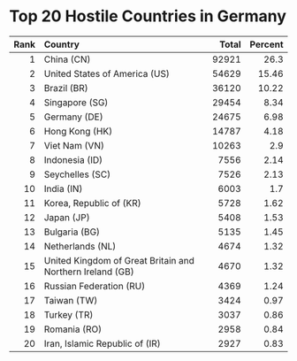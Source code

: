 # Top 20 Hostile Countries in Germany

| Rank | Country | Total | Percent |
| ---: | :------ | ----: | ------: |
| 1 | China (CN) | 92921 | 26.3 |
| 2 | United States of America (US) | 54629 | 15.46 |
| 3 | Brazil (BR) | 36120 | 10.22 |
| 4 | Singapore (SG) | 29454 | 8.34 |
| 5 | Germany (DE) | 24675 | 6.98 |
| 6 | Hong Kong (HK) | 14787 | 4.18 |
| 7 | Viet Nam (VN) | 10263 | 2.9 |
| 8 | Indonesia (ID) | 7556 | 2.14 |
| 9 | Seychelles (SC) | 7526 | 2.13 |
| 10 | India (IN) | 6003 | 1.7 |
| 11 | Korea, Republic of (KR) | 5728 | 1.62 |
| 12 | Japan (JP) | 5408 | 1.53 |
| 13 | Bulgaria (BG) | 5135 | 1.45 |
| 14 | Netherlands (NL) | 4674 | 1.32 |
| 15 | United Kingdom of Great Britain and Northern Ireland (GB) | 4670 | 1.32 |
| 16 | Russian Federation (RU) | 4369 | 1.24 |
| 17 | Taiwan (TW) | 3424 | 0.97 |
| 18 | Turkey (TR) | 3037 | 0.86 |
| 19 | Romania (RO) | 2958 | 0.84 |
| 20 | Iran, Islamic Republic of (IR) | 2927 | 0.83 |

